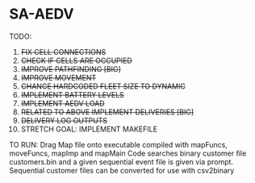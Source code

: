 # SA-AEDV

TODO:
1. ~~FIX CELL CONNECTIONS~~
2. ~~CHECK IF CELLS ARE OCCUPIED~~
3. ~~IMPROVE PATHFINDING [BIG]~~
4. ~~IMPROVE MOVEMENT~~
5. ~~CHANGE HARDCODED FLEET SIZE TO DYNAMIC~~
6. ~~IMPLEMENT BATTERY LEVELS~~
7. ~~IMPLEMENT AEDV LOAD~~
8. ~~RELATED TO ABOVE IMPLEMENT DELIVERIES [BIG]~~
9. ~~DELIVERY LOG OUTPUTS~~
10. STRETCH GOAL: IMPLEMENT MAKEFILE

TO RUN:
Drag Map file onto executable compiled with mapFuncs, moveFuncs, mapImp and mapMain
Code searches binary customer file customers.bin and a given sequential event file
is given via prompt. Sequential customer files can be converted for use with csv2binary
